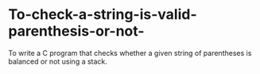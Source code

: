 # To-check-a-string-is-valid-parenthesis-or-not-
To write a C program that checks whether a given string of parentheses is balanced or not using a stack.
